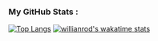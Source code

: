 ### My GitHub Stats : <br/>
[![Top Langs](https://github-readme-stats.vercel.app/api/top-langs/?username=na0495&layout=compact)](https://github.com/na0495/github-readme-stats)
[![willianrod's wakatime stats](https://github-readme-stats.vercel.app/api/wakatime?username=na0495)](https://github.com/na0495/github-readme-stats)
